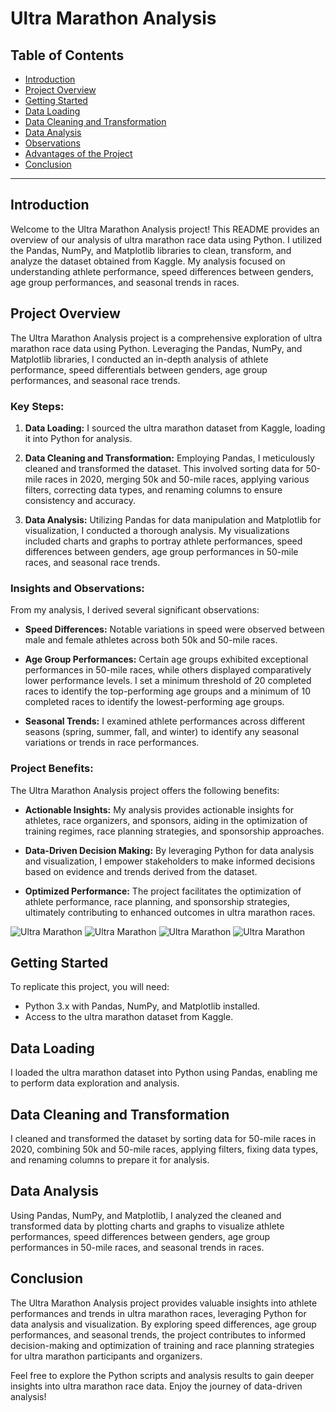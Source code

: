 # Ultra Marathon Analysis

## Table of Contents

- [Introduction](#introduction)
- [Project Overview](#project-overview)
- [Getting Started](#getting-started)
- [Data Loading](#data-loading)
- [Data Cleaning and Transformation](#data-cleaning-and-transformation)
- [Data Analysis](#data-analysis)
- [Observations](#observations)
- [Advantages of the Project](#advantages-of-the-project)
- [Conclusion](#conclusion)

---

## Introduction

Welcome to the Ultra Marathon Analysis project! This README provides an overview of our analysis of ultra marathon race data using Python. I utilized the Pandas, NumPy, and Matplotlib libraries to clean, transform, and analyze the dataset obtained from Kaggle. My analysis focused on understanding athlete performance, speed differences between genders, age group performances, and seasonal trends in races.

## Project Overview

The Ultra Marathon Analysis project is a comprehensive exploration of ultra marathon race data using Python. Leveraging the Pandas, NumPy, and Matplotlib libraries, I conducted an in-depth analysis of athlete performance, speed differentials between genders, age group performances, and seasonal race trends.

### Key Steps:

1. **Data Loading:** I sourced the ultra marathon dataset from Kaggle, loading it into Python for analysis.

2. **Data Cleaning and Transformation:** Employing Pandas, I meticulously cleaned and transformed the dataset. This involved sorting data for 50-mile races in 2020, merging 50k and 50-mile races, applying various filters, correcting data types, and renaming columns to ensure consistency and accuracy.

3. **Data Analysis:** Utilizing Pandas for data manipulation and Matplotlib for visualization, I conducted a thorough analysis. My visualizations included charts and graphs to portray athlete performances, speed differences between genders, age group performances in 50-mile races, and seasonal race trends.

### Insights and Observations:

From my analysis, I derived several significant observations:

- **Speed Differences:** Notable variations in speed were observed between male and female athletes across both 50k and 50-mile races.
  
- **Age Group Performances:** Certain age groups exhibited exceptional performances in 50-mile races, while others displayed comparatively lower performance levels. I set a minimum threshold of 20 completed races to identify the top-performing age groups and a minimum of 10 completed races to identify the lowest-performing age groups.

- **Seasonal Trends:** I examined athlete performances across different seasons (spring, summer, fall, and winter) to identify any seasonal variations or trends in race performances.

### Project Benefits:

The Ultra Marathon Analysis project offers the following benefits:

- **Actionable Insights:** My analysis provides actionable insights for athletes, race organizers, and sponsors, aiding in the optimization of training regimes, race planning strategies, and sponsorship approaches.

- **Data-Driven Decision Making:** By leveraging Python for data analysis and visualization, I empower stakeholders to make informed decisions based on evidence and trends derived from the dataset.

- **Optimized Performance:** The project facilitates the optimization of athlete performance, race planning, and sponsorship strategies, ultimately contributing to enhanced outcomes in ultra marathon races.

![Ultra Marathon](https://example.com/ultra_marathon_image.png)
![Ultra Marathon](https://example.com/ultra_marathon_image.png)
![Ultra Marathon](https://example.com/ultra_marathon_image.png)
![Ultra Marathon](https://example.com/ultra_marathon_image.png)

## Getting Started

To replicate this project, you will need:

- Python 3.x with Pandas, NumPy, and Matplotlib installed.
- Access to the ultra marathon dataset from Kaggle.

## Data Loading

I loaded the ultra marathon dataset into Python using Pandas, enabling me to perform data exploration and analysis.

## Data Cleaning and Transformation

I cleaned and transformed the dataset by sorting data for 50-mile races in 2020, combining 50k and 50-mile races, applying filters, fixing data types, and renaming columns to prepare it for analysis.

## Data Analysis

Using Pandas, NumPy, and Matplotlib, I analyzed the cleaned and transformed data by plotting charts and graphs to visualize athlete performances, speed differences between genders, age group performances in 50-mile races, and seasonal trends in races.

## Conclusion

The Ultra Marathon Analysis project provides valuable insights into athlete performances and trends in ultra marathon races, leveraging Python for data analysis and visualization. By exploring speed differences, age group performances, and seasonal trends, the project contributes to informed decision-making and optimization of training and race planning strategies for ultra marathon participants and organizers.

Feel free to explore the Python scripts and analysis results to gain deeper insights into ultra marathon race data. Enjoy the journey of data-driven analysis!



